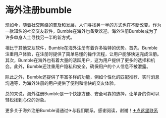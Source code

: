 # 海外注册bumble

现如今，随着社交网络的普及和发展，人们寻找另一半的方式也在不断改变。作为一款知名的社交交友软件，Bumble在海外也备受欢迎。海外注册Bumble成为了许多单身人士寻找另一半的新方式。

相比于其他交友软件，Bumble在海外注册有着许多独特的优势。首先，Bumble注重用户体验，在注册时提供了简单易懂的操作流程，让用户能够快速完成注册。其次，Bumble在海外也有着大量的活跃用户，这为用户提供了更多的选择和机会。此外，Bumble还注重用户隐私和安全，确保用户的个人信息不被泄露。

除此之外，Bumble还提供了丰富多样的功能，例如个性化的匹配推荐、实时消息沟通等，为海外注册的用户提供了便利和愉快的交友体验。

总的来说，海外注册Bumble是一个快捷方便、安全可靠的选择，让单身的你可以轻松找到心仪的对象。

更多关于海外注册Bumble请通过✈与我们联系，感谢阅读，谢谢！[✈点这里联系](https://ss.k02.cc)